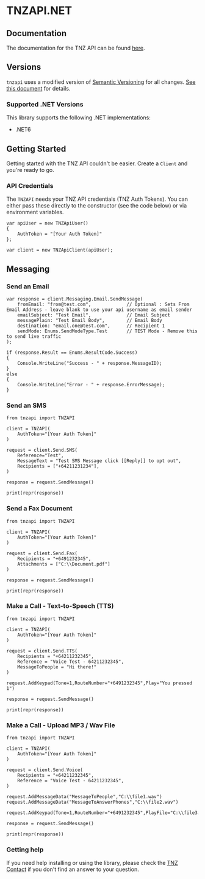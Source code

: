 # TNZAPI.NET

## Documentation

The documentation for the TNZ API can be found [here][apidocs].

## Versions

`tnzapi` uses a modified version of [Semantic Versioning](https://semver.org) for all changes. [See this document](VERSIONS.md) for details.

### Supported .NET Versions

This library supports the following .NET implementations:

* .NET6

## Getting Started

Getting started with the TNZ API couldn't be easier. Create a
`Client` and you're ready to go.

### API Credentials

The `TNZAPI` needs your TNZ API credentials (TNZ Auth Tokens). You can either pass these
directly to the constructor (see the code below) or via environment variables.

```dotnet
var apiUser = new TNZApiUser()
{
    AuthToken = "[Your Auth Token]"
};

var client = new TNZApiClient(apiUser);
```

## Messaging

### Send an Email
```dotnet
var response = client.Messaging.Email.SendMessage(
    fromEmail: "from@test.com",             // Optional : Sets From Email Address - leave blank to use your api username as email sender
    emailSubject: "Test Email",             // Email Subject
    messagePlain: "Test Email Body",        // Email Body
    destination: "email.one@test.com",      // Recipient 1
    sendMode: Enums.SendModeType.Test       // TEST Mode - Remove this to send live traffic
);

if (response.Result == Enums.ResultCode.Success)
{
    Console.WriteLine("Success - " + response.MessageID);
}
else
{
    Console.WriteLine("Error - " + response.ErrorMessage);
}
```

### Send an SMS

```dotnet
from tnzapi import TNZAPI

client = TNZAPI(
    AuthToken="[Your Auth Token]"
)

request = client.Send.SMS(
    Reference="Test",
    MessageText = "Test SMS Message click [[Reply]] to opt out",
    Recipients = ["+64211231234"],
)

response = request.SendMessage()

print(repr(response))
```

### Send a Fax Document

```dotnet
from tnzapi import TNZAPI

client = TNZAPI(
    AuthToken="[Your Auth Token]"
)

request = client.Send.Fax(
    Recipients = "+6491232345",
    Attachments = ["C:\\Document.pdf"]
)

response = request.SendMessage()

print(repr(response))
```

### Make a Call - Text-to-Speech (TTS)

```dotnet
from tnzapi import TNZAPI

client = TNZAPI(
    AuthToken="[Your Auth Token]"
)

request = client.Send.TTS(
    Recipients = "+64211232345",
    Reference = "Voice Test - 64211232345",
    MessageToPeople = "Hi there!"
)

request.AddKeypad(Tone=1,RouteNumber="+6491232345",Play="You pressed 1")

response = request.SendMessage()

print(repr(response))
```

### Make a Call - Upload MP3 / Wav File

```dotnet
from tnzapi import TNZAPI

client = TNZAPI(
    AuthToken="[Your Auth Token]"
)

request = client.Send.Voice(
    Recipients = "+64211232345",
    Reference = "Voice Test - 64211232345",
)

request.AddMessageData("MessageToPeople","C:\\file1.wav")
request.AddMessageData("MessageToAnswerPhones","C:\\file2.wav")

request.AddKeypad(Tone=1,RouteNumber="+6491232345",PlayFile="C:\\file3.wav")

response = request.SendMessage()

print(repr(response))
```

### Getting help

If you need help installing or using the library, please check the [TNZ Contact](https://www.tnz.co.nz/About/Contact/) if you don't find an answer to your question.

[apidocs]: https://www.tnz.co.nz/Docs/dotNetLib/